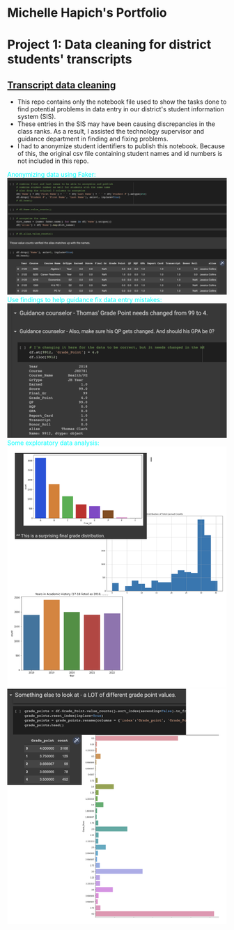 # Michelle Hapich's Portfolio


# Project 1: Data cleaning for district students' transcripts

## [Transcript data cleaning](https://github.com/mhapich/transcript_cleaning.git)

- This repo contains only the notebook file used to show the tasks done to find potential problems in data entry in our district's student information system (SIS).  
- These entries in the SIS may have been causing discrepancies in the class ranks.  As a result, I assisted the technology supervisor and guidance department in finding and fixing problems.
- I had to anonymize student identifiers to publish this notebook.  Because of this, the original csv file containing student names and id numbers is not included in this repo.

<span style="color:cyan">Anonymizing data using Faker:</span>
![Maintain student privacy ](https://github.com/mhapich/mhapich.github.io/blob/main/images/anonymize.png)
<br>
<span style="color:cyan">Use findings to help guidance fix data entry mistakes:</span>
![Some main findings for admin](https://github.com/mhapich/mhapich.github.io/blob/main/images/fix_anomalies.png)
<br>
<span style="color:cyan">Some exploratory data analysis:</span>
![EDA](https://github.com/mhapich/mhapich.github.io/blob/main/images/EDA.png)
![](https://github.com/mhapich/mhapich.github.io/blob/main/images/gpa.png)
